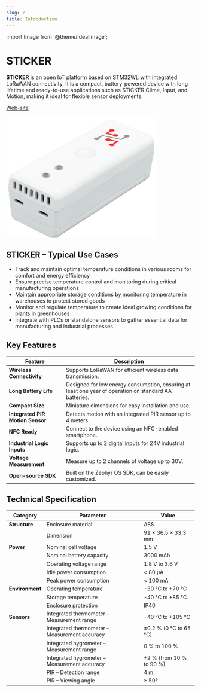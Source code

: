 ```yaml
---
slug: /
title: Introduction
---
```

import Image from '@theme/IdealImage';

# STICKER

**STICKER** is an open IoT platform based on STM32WL with integrated LoRaWAN connectivity. It is a compact, battery-powered device with long lifetime and ready-to-use applications such as STICKER Clime, Input, and Motion, making it ideal for flexible sensor deployments.

[Web-site](https://www.hardwario.com/sticker)

![Sticker - Catalog](sticker.png)

## STICKER – Typical Use Cases

- Track and maintain optimal temperature conditions in various rooms for comfort and energy efficiency  
- Ensure precise temperature control and monitoring during critical manufacturing operations  
- Maintain appropriate storage conditions by monitoring temperature in warehouses to protect stored goods  
- Monitor and regulate temperature to create ideal growing conditions for plants in greenhouses  
- Integrate with PLCs or standalone sensors to gather essential data for manufacturing and industrial processes  

## Key Features

| Feature                   | Description                                                                 |
|----------------------------|-----------------------------------------------------------------------------|
| **Wireless Connectivity**  | Supports LoRaWAN for efficient wireless data transmission.                  |
| **Long Battery Life**      | Designed for low energy consumption, ensuring at least one year of operation on standard AA batteries. |
| **Compact Size**           | Miniature dimensions for easy installation and use.                         |
| **Integrated PIR Motion Sensor** | Detects motion with an integrated PIR sensor up to 4 meters.               |
| **NFC Ready**              | Connect to the device using an NFC-enabled smartphone.                      |
| **Industrial Logic Inputs**| Supports up to 2 digital inputs for 24V industrial logic.                   |
| **Voltage Measurement**    | Measure up to 2 channels of voltage up to 30V.                              |
| **Open-source SDK**        | Built on the Zephyr OS SDK, can be easily customized.                       |


## Technical Specification

| **Category**      | **Parameter**             | **Value**                          |
|-------------------|---------------------------|------------------------------------|
| **Structure**     | Enclosure material        | ABS                                |
|                   | Dimension                 | 91 × 36.5 × 33.3 mm                |
| **Power**         | Nominal cell voltage      | 1.5 V                              |
|                   | Nominal battery capacity  | 3000 mAh                           |
|                   | Operating voltage range   | 1.8 V to 3.6 V                     |
|                   | Idle power consumption    | < 80 µA                            |
|                   | Peak power consumption    | < 100 mA                           |
| **Environment**   | Operating temperature     | -30 °C to +70 °C                   |
|                   | Storage temperature       | -40 °C to +85 °C                   |
|                   | Enclosure protection      | IP40                               |
| **Sensors**       | Integrated thermometer – Measurement range   | -40 °C to +105 °C     |
|                   | Integrated thermometer – Measurement accuracy| ±0.2 % (0 °C to 65 °C) |
|                   | Integrated hygrometer – Measurement range    | 0 % to 100 %           |
|                   | Integrated hygrometer – Measurement accuracy | ±2 % (from 10 % to 90 %) |
|                   | PIR – Detection range     | 4 m                                |
|                   | PIR – Viewing angle       | ≥ 50°                              |
